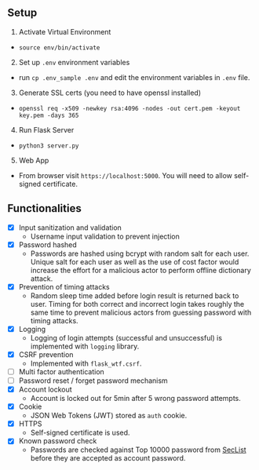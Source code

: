 ## Setup
1. Activate Virtual Environment
- `source env/bin/activate`

2. Set up `.env` environment variables
- run `cp .env_sample .env` and edit the environment variables in `.env` file.

3. Generate SSL certs (you need to have openssl installed)
- `openssl req -x509 -newkey rsa:4096 -nodes -out cert.pem -keyout key.pem -days 365`

4. Run Flask Server
- `python3 server.py`

5. Web App
- From browser visit `https://localhost:5000`. You will need to allow self-signed certificate.
    
## Functionalities
- [x] Input sanitization and validation
    - Username input validation to prevent injection
- [x] Password hashed
    - Passwords are hashed using bcrypt with random salt for each user. Unique salt for each user as well as the use of cost factor would increase the effort for a malicious actor to perform offline dictionary attack.
- [X] Prevention of timing attacks
    - Random sleep time added before login result is returned back to user. Timing for both correct and incorrect login takes roughly the same time to prevent malicious actors from guessing password with timing attacks.
- [X] Logging
    - Logging of login attempts (successful and unsuccessful) is implemented with `logging` library.
- [x] CSRF prevention
    - Implemented with `flask_wtf.csrf`. 
- [ ] Multi factor authentication
- [ ] Password reset / forget password mechanism
- [X] Account lockout
    - Account is locked out for 5min after 5 wrong password attempts.
- [X] Cookie
    - JSON Web Tokens (JWT) stored as `auth` cookie.
- [x] HTTPS
    - Self-signed certificate is used.
- [x] Known password check
    - Passwords are checked against Top 10000 password from [SecList](https://github.com/danielmiessler/SecLists/blob/master/Passwords/Common-Credentials/10k-most-common.txt) before they are accepted as account password.
